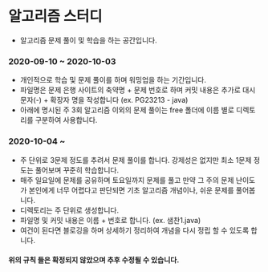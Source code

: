 # 알고리즘 스터디
* 알고리즘 문제 풀이 및 학습을 하는 공간입니다.

### 2020-09-10 ~ 2020-10-03
* 개인적으로 학습 및 문제 풀이를 하며 워밍업을 하는 기간입니다.
* 파일명은 문제 은행 사이트의 축약명 + 문제 번호로 하며 커밋 내용은 추가로 대시 문자(-) + 확장자 명을 작성합니다 (ex. PG23213 - java)
* 아래에 명시된 주 3회 알고리즘 이외의 문제 풀이는 free 폴더에 이름 별로 디렉토리를 구분하여 사용합니다.

### 2020-10-04 ~
* 주 단위로 3문제 정도를 추려서 문제 풀이를 합니다. 강제성은 없지만 최소 1문제 정도는 풀어보며 꾸준히 학습합니다.
* 매주 일요일에 문제를 공유하며 토요일까지 문제를 풀고 만약 그 주의 문제 난이도가 본인에게 너무 어렵다고 판단되면 기초 알고리즘 개념이나, 쉬운 문제를 풀어봅니다.
* 디렉토리는 주 단위로 생성합니다.
* 파일명 및 커밋 내용은 이름 + 번호로 합니다. (ex. 샘찬1.java)
* 여건이 된다면 블로깅을 하며 상세하기 정리하여 개념을 다시 정립 할 수 있도록 합니다.
#### 위의 규칙 들은 확정되지 않았으며 추후 수정될 수 있습니다.
